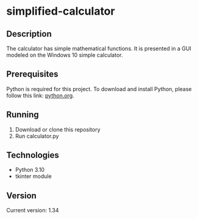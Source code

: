 # simplified-calculator

## Description
The calculator has simple mathematical functions. It is presented in a GUI modeled on the Windows 10 simple calculator.

## Prerequisites
Python is required for this project. To download and install Python, please follow this link: [python.org](https://www.python.org/downloads/).

## Running
1. Download or clone this repository
2. Run calculator.py

## Technologies
 - Python 3.10
 - tkinter module

## Version
Current version: 1.34